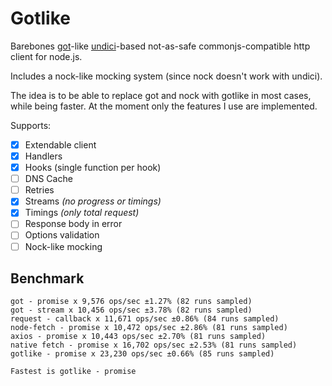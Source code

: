 # Gotlike

Barebones [got](https://github.com/sindresorhus/got)-like [undici](https://github.com/nodejs/undici)-based not-as-safe
commonjs-compatible http client for node.js.

Includes a nock-like mocking system (since nock doesn't work with undici).

The idea is to be able to replace got and nock with gotlike in most cases, while being faster.
At the moment only the features I use are implemented.

Supports:
- [x] Extendable client
- [x] Handlers
- [x] Hooks (single function per hook)
- [ ] DNS Cache
- [ ] Retries
- [x] Streams *(no progress or timings)*
- [x] Timings *(only total request)*
- [ ] Response body in error
- [ ] Options validation
- [ ] Nock-like mocking

## Benchmark

```
got - promise x 9,576 ops/sec ±1.27% (82 runs sampled)
got - stream x 10,456 ops/sec ±3.78% (82 runs sampled)
request - callback x 11,671 ops/sec ±0.86% (84 runs sampled)
node-fetch - promise x 10,472 ops/sec ±2.86% (81 runs sampled)
axios - promise x 10,443 ops/sec ±2.70% (81 runs sampled)
native fetch - promise x 16,702 ops/sec ±2.53% (81 runs sampled)
gotlike - promise x 23,230 ops/sec ±0.66% (85 runs sampled)

Fastest is gotlike - promise
```
